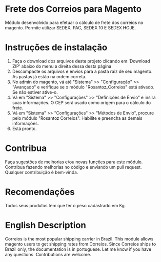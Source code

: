 Frete dos Correios para Magento
=================

Módulo desenvolvido para efetuar o cálculo de frete dos correios no magento. 
Permite utilizar SEDEX, PAC, SEDEX 10 E SEDEX HOJE.

Instruções de instalação
===========

1. Faça o download dos arquivos deste projeto clicando em 'Download ZIP' abaixo do menu a direita dessa desta página
2. Descompacte os arquivos e envios para a pasta raiz de seu magento. As pastas já estão na ordem correta.
3. No admin do magento, vá até "Sistema" >> "Configuração" >> "Avançado" e verifique se o módulo "Rosantoz_Correios" está ativado. Se não estiver ative-o.
4. Vá em "Sistema" >> "Configurações" >> "Definições de Envio" e insira suas informações. O CEP será usado como origem para o cálculo do frete.
5. Vá em "Sistema" >> "Configurações" >> "Métodos de Envio", procure pelo módulo "Rosantoz Correios". Habilite e preencha as demais informações.
6. Está pronto.

Contribua
===========

Faça sugestões de melhorias e/ou novas funções para este módulo. Contribua fazendo melhorias no código e enviando um pull request. Qualquer contribuição é bem-vinda.

Recomendações
===========

Todos seus produtos tem que ter o peso cadastrado em Kg.

English Description
=========== 

Correios is the most popular shipping carrier in Brazil. This module allows magento users to get shipping rates from Correios. Since Correios ships to Brazil only, the documentation is in portuguese. Let me know if you have any questions. Contributions are welcome.
